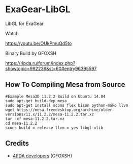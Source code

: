 # ExaGear-LibGL
 LibGL for ExaGear

Watch

https://youtu.be/OUkPmuQd5to

Binary Build by GFOXSH

https://4pda.ru/forum/index.php?showtopic=992239&st=60#entry96395597

## How To Compiling Mesa from Source
    #Example Mesa3D 11.2.2 Build on Ubuntu 14.04
    sudo apt-get build-dep mesa
    sudo apt-get install scons flex bison python-mako llvm
    wget https://mesa.freedesktop.org/archive/older-versions/11.x/11.2.2/mesa-11.2.2.tar.xz
    tar -xf mesa-11.2.2.tar.xz
    cd mesa-11.2.2
    scons build = release llvm = yes libgl-xlib

## Credits
- [4PDA developers](https://4pda.ru/forum/index.php?showtopic=804309&st=6840#entry96039823) (GFOXSH)
